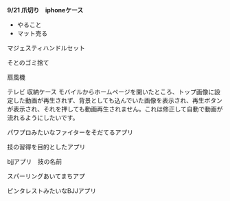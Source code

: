 **9/21 爪切り　iphoneケース**
- やること
- マット売る

マジェスティハンドルセット

そとのゴミ捨て

扇風機

テレビ
収納ケース
モバイルからホームページを開いたところ、トップ画像に設定した動画が再生されず、背景としても込んでいた画像を表示され、再生ボタンが表示され、それを押しても動画再生されません。これは修正して自動で動画が流れるようにしたいです。

  

パワプロみたいなファイターをそだてるアプリ

技の習得を目的としたアプリ

bjjアプリ　技の名前

スパーリングあいてまちアプ

ピンタレストみたいなBJJアプリ